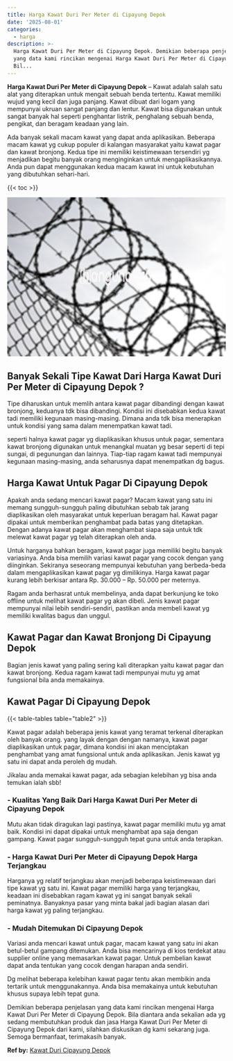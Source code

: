 ```yaml
---
title: Harga Kawat Duri Per Meter di Cipayung Depok
date: '2025-08-01'
categories:
  - harga
description: >-
  Harga Kawat Duri Per Meter di Cipayung Depok. Demikian beberapa penjelasan
  yang data kami rincikan mengenai Harga Kawat Duri Per Meter di Cipayung Depok.
  Bil...
---
```


**Harga Kawat Duri Per Meter di Cipayung Depok** – Kawat adalah salah satu alat yang diterapkan untuk mengait sebuah benda tertentu. Kawat memiliki wujud yang kecil dan juga panjang. Kawat dibuat dari logam yang mempunyai ukruan sangat panjang dan lentur. Kawat bisa digunakan untuk sangat banyak hal seperti penghantar listrik, penghalang sebuah benda, pengikat, dan beragam keadaan yang lain.

Ada banyak sekali macam kawat yang dapat anda aplikasikan. Beberapa macam kawat yg cukup populer di kalangan masyarakat yaitu kawat pagar dan kawat bronjong. Kedua tipe ini memiliki keistimewaan tersendiri yg menjadikan begitu banyak orang menginginkan untuk mengaplikasikannya. Anda pun dapat menggunakan kedua macam kawat ini untuk kebutuhan yang dibutuhkan sehari-hari.

{{< toc >}}

![Harga Kawat Duri Per Meter di Cipayung Depok](/images/jual-kawat-murah39.png)

## Banyak Sekali Tipe Kawat Dari Harga Kawat Duri Per Meter di Cipayung Depok ?

Tipe diharuskan untuk memlih antara kawat pagar dibandingi dengan kawat bronjong, keduanya tdk bisa dibandingi. Kondisi ini disebabkan kedua kawat tadi memiliki kegunaan masing-masing. Dimana anda tdk bisa menerapkan untuk kondisi yang sama dalam menempatkan kawat tadi.

seperti halnya kawat pagar yg diaplikasikan khusus untuk pagar, sementara kawat bronjong digunakan untuk menangkal muatan yg besar seperti di tepi sungai, di pegunungan dan lainnya. Tiap-tiap ragam kawat tadi mempunyai kegunaan masing-masing, anda seharusnya dapat menempatkan dg bagus.

## Harga Kawat Untuk Pagar Di Cipayung Depok

Apakah anda sedang mencari kawat pagar? Macam kawat yang satu ini memang sungguh-sungguh paling dibutuhkan sebab tak jarang diaplikasikan oleh masyarakat untuk keperluan beragam hal. Kawat pagar dipakai untuk memberikan penghambat pada batas yang ditetapkan. Dengan adanya kawat pagar akan menghambat siapa saja untuk tdk melewat kawat pagar yg telah diterapkan oleh anda.

Untuk harganya bahkan beragam, kawat pagar juga memiliki begitu banyak variasinya. Anda bisa memilih variasi kawat pagar yang cocok dengan yang diinginkan. Sekiranya seseorang mempunyai kebutuhan yang berbeda-beda dalam mengaplikasikan kawat pagar yg dimilikinya. Harga kawat pagar kurang lebih berkisar antara Rp. 30.000 – Rp. 50.000 per meternya.

Ragam anda berhasrat untuk membelinya, anda dapat berkunjung ke toko offline untuk melihat kawat pagar yg akan dibeli. Jenis kawat pagar mempunyai nilai lebih sendiri-sendiri, pastikan anda membeli kawat yg memiliki kwalitas bagus dan unggul.

## Kawat Pagar dan Kawat Bronjong Di Cipayung Depok

Bagian jenis kawat yang paling sering kali diterapkan yaitu kawat pagar dan kawat bronjong. Kedua ragam kawat tadi mempunyai mutu yg amat fungsional bila anda memakainya.

## Kawat Pagar Di Cipayung Depok

{{< table-tables table="table2" >}}

Kawat pagar adalah beberapa jenis kawat yang teramat terkenal diterapkan oleh banyak orang. yang layak dengan dengan namanya, kawat pagar diaplikasikan untuk pagar, dimana kondisi ini akan menciptakan penghambat yang amat fungsional untuk anda aplikasikan. Jenis kawat yg satu ini dapat anda peroleh dg mudah.

Jikalau anda memakai kawat pagar, ada sebagian kelebihan yg bisa anda temukan ialah sbb!

### \- Kualitas Yang Baik Dari Harga Kawat Duri Per Meter di Cipayung Depok

Mutu akan tidak diragukan lagi pastinya, kawat pagar memiliki mutu yg amat baik. Kondisi ini dapat dipakai untuk menghambat apa saja dengan gampang. Kawat pagar sungguh-sungguh tepat guna untuk anda terapkan.

### \- Harga Kawat Duri Per Meter di Cipayung Depok Harga Terjangkau

Harganya yg relatif terjangkau akan menjadi beberapa keistimewaan dari tipe kawat yg satu ini. Kawat pagar memiliki harga yang terjangkau, keadaan ini disebabkan ragam kawat yg ini sangat banyak sekali peminatnya. Banyaknya pasar yang minta bakal jadi bagian alasan dari harga kawat yg paling terjangkau.

### \- Mudah Ditemukan Di Cipayung Depok

Variasi anda mencari kawat untuk pagar, macam kawat yang satu ini akan betul-betul gampang ditemukan. Anda bisa mencarinya di kios terdekat atau supplier online yang memasarkan kawat pagar. Untuk pembelian kawat dapat anda tentukan yang cocok dengan harapan anda sendiri.

Dg melihat beberapa kelebihan kawat pagar tentu akan membikin anda tertarik untuk menggunakannya. Anda bisa memakainya untuk kebutuhan khusus supaya lebih tepat guna.

Demikian beberapa penjelasan yang data kami rincikan mengenai Harga Kawat Duri Per Meter di Cipayung Depok. Bila diantara anda sekalian ada yg sedang membutuhkan produk dan jasa Harga Kawat Duri Per Meter di Cipayung Depok dari kami, silahkan diskusikan dg kami sekarang juga. Semoga bermanfaat, terimakasih banyak.

**Ref by:** [Kawat Duri Cipayung Depok](https://id.wikipedia.org/wiki/Kawat)
